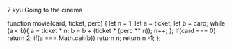7 kyu
Going to the cinema

function movie(card, ticket, perc) {
  let n = 1;
  let a = ticket;
  let b = card;
  while (a < b){
     a = ticket * n;
     b = b + (ticket * (perc ** n));
      n++;
  };
  if(card === 0) return 2;
  if(a === Math.ceil(b)) return n;
   return n -1;
};
